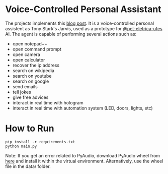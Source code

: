 
# Voice-Controlled Personal Assistant

The projects implements this [blog post](https://www.freecodecamp.org/news/python-project-how-to-build-your-own-jarvis-using-python/). It is a voice-controlled personal assistent as Tony Stark's Jarvis, used as a prototype for [@pet-eletrica-ufes](https://github.com/pet-eletrica-ufes) AI. The agent is capable of performing several actions such as: 

* open notepad++
* open command prompt
* open camera
* open calculator
* recover the ip address
* search on wikipedia
* search on youtube
* search on google
* send emails
* tell jokes
* give free advices
* interact in real time with hologram
* interact in real time with automation system (LED, doors, lights, etc)

# How to Run

```
pip install -r requirements.txt
python main.py
```

Note: If you get an error related to PyAudio, download PyAudio wheel from [here](https://www.lfd.uci.edu/~gohlke/pythonlibs/#pyaudio) and install it within the virtual environment. Alternatively, use the wheel file in the data/ folder.

